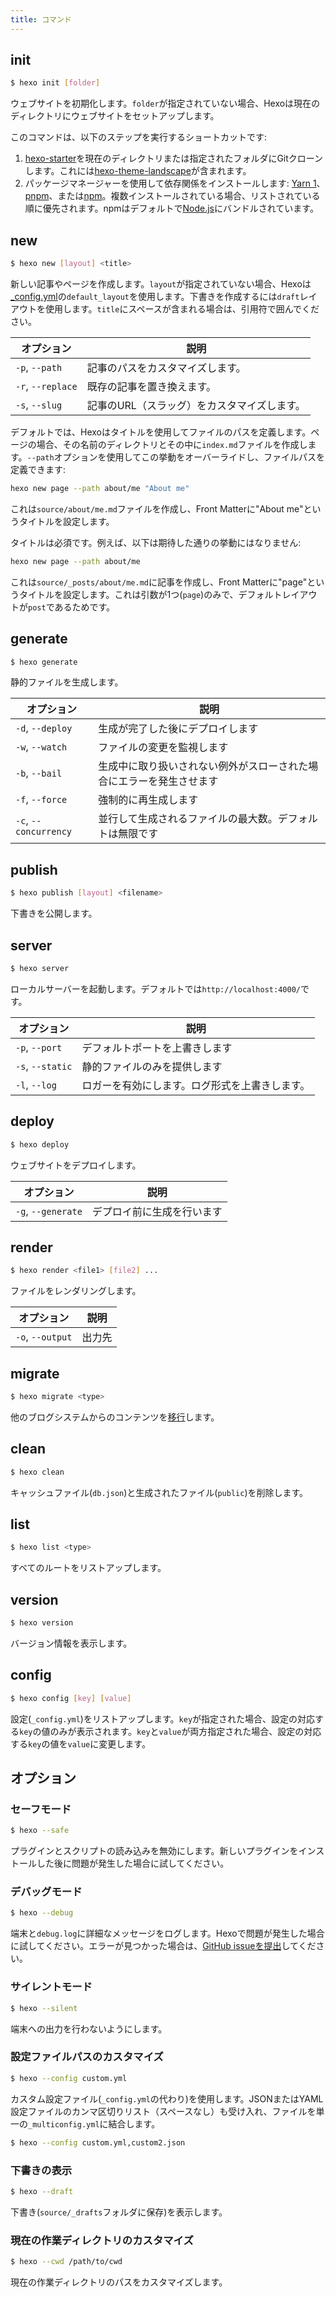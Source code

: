 ```yaml
---
title: コマンド
---
```


## init

``` bash
$ hexo init [folder]
```

ウェブサイトを初期化します。`folder`が指定されていない場合、Hexoは現在のディレクトリにウェブサイトをセットアップします。

このコマンドは、以下のステップを実行するショートカットです:

1. [hexo-starter](https://github.com/hexojs/hexo-starter)を現在のディレクトリまたは指定されたフォルダにGitクローンします。これには[hexo-theme-landscape](https://github.com/hexojs/hexo-theme-landscape)が含まれます。
2. パッケージマネージャーを使用して依存関係をインストールします: [Yarn 1](https://classic.yarnpkg.com/lang/en/)、[pnpm](https://pnpm.io)、または[npm](https://docs.npmjs.com/cli/install)。複数インストールされている場合、リストされている順に優先されます。npmはデフォルトで[Node.js](./#Node-jsのインストール)にバンドルされています。

## new

``` bash
$ hexo new [layout] <title>
```

新しい記事やページを作成します。`layout`が指定されていない場合、Hexoは[_config.yml](configuration.html)の`default_layout`を使用します。下書きを作成するには`draft`レイアウトを使用します。`title`にスペースが含まれる場合は、引用符で囲んでください。

オプション | 説明
--- | ---
`-p`, `--path` | 記事のパスをカスタマイズします。
`-r`, `--replace` | 既存の記事を置き換えます。
`-s`, `--slug` | 記事のURL（スラッグ）をカスタマイズします。

デフォルトでは、Hexoはタイトルを使用してファイルのパスを定義します。ページの場合、その名前のディレクトリとその中に`index.md`ファイルを作成します。`--path`オプションを使用してこの挙動をオーバーライドし、ファイルパスを定義できます:

```bash
hexo new page --path about/me "About me"
```

これは`source/about/me.md`ファイルを作成し、Front Matterに"About me"というタイトルを設定します。

タイトルは必須です。例えば、以下は期待した通りの挙動にはなりません:

```bash
hexo new page --path about/me
```

これは`source/_posts/about/me.md`に記事を作成し、Front Matterに"page"というタイトルを設定します。これは引数が1つ(`page`)のみで、デフォルトレイアウトが`post`であるためです。

## generate

``` bash
$ hexo generate
```

静的ファイルを生成します。

オプション | 説明
--- | ---
`-d`, `--deploy` | 生成が完了した後にデプロイします
`-w`, `--watch` | ファイルの変更を監視します
`-b`, `--bail` | 生成中に取り扱いされない例外がスローされた場合にエラーを発生させます
`-f`, `--force` | 強制的に再生成します
`-c`, `--concurrency` | 並行して生成されるファイルの最大数。デフォルトは無限です

## publish

``` bash
$ hexo publish [layout] <filename>
```

下書きを公開します。

## server

``` bash
$ hexo server
```

ローカルサーバーを起動します。デフォルトでは`http://localhost:4000/`です。

オプション | 説明
--- | ---
`-p`, `--port` | デフォルトポートを上書きします
`-s`, `--static` | 静的ファイルのみを提供します
`-l`, `--log` | ロガーを有効にします。ログ形式を上書きします。

## deploy

``` bash
$ hexo deploy
```

ウェブサイトをデプロイします。

オプション | 説明
--- | ---
`-g`, `--generate` | デプロイ前に生成を行います

## render

``` bash
$ hexo render <file1> [file2] ...
```

ファイルをレンダリングします。

オプション | 説明
--- | ---
`-o`, `--output` | 出力先

## migrate

``` bash
$ hexo migrate <type>
```

他のブログシステムからのコンテンツを[移行](migration.html)します。

## clean

``` bash
$ hexo clean
```

キャッシュファイル(`db.json`)と生成されたファイル(`public`)を削除します。

## list

``` bash
$ hexo list <type>
```

すべてのルートをリストアップします。

## version

``` bash
$ hexo version
```

バージョン情報を表示します。

## config

```bash
$ hexo config [key] [value]
```

設定(`_config.yml`)をリストアップします。`key`が指定された場合、設定の対応する`key`の値のみが表示されます。`key`と`value`が両方指定された場合、設定の対応する`key`の値を`value`に変更します。

## オプション

### セーフモード

``` bash
$ hexo --safe
```

プラグインとスクリプトの読み込みを無効にします。新しいプラグインをインストールした後に問題が発生した場合に試してください。

### デバッグモード

``` bash
$ hexo --debug
```

端末と`debug.log`に詳細なメッセージをログします。Hexoで問題が発生した場合に試してください。エラーが見つかった場合は、[GitHub issueを提出](https://github.com/hexojs/hexo/issues/new?assignees=&labels=&projects=&template=bug_report.yml)してください。

### サイレントモード

``` bash
$ hexo --silent
```

端末への出力を行わないようにします。

### 設定ファイルパスのカスタマイズ

``` bash
$ hexo --config custom.yml
```

カスタム設定ファイル(`_config.yml`の代わり)を使用します。JSONまたはYAML設定ファイルのカンマ区切りリスト（スペースなし）も受け入れ、ファイルを単一の`_multiconfig.yml`に結合します。

``` bash
$ hexo --config custom.yml,custom2.json
```

### 下書きの表示

``` bash
$ hexo --draft
```

下書き(`source/_drafts`フォルダに保存)を表示します。

### 現在の作業ディレクトリのカスタマイズ

``` bash
$ hexo --cwd /path/to/cwd
```

現在の作業ディレクトリのパスをカスタマイズします。
